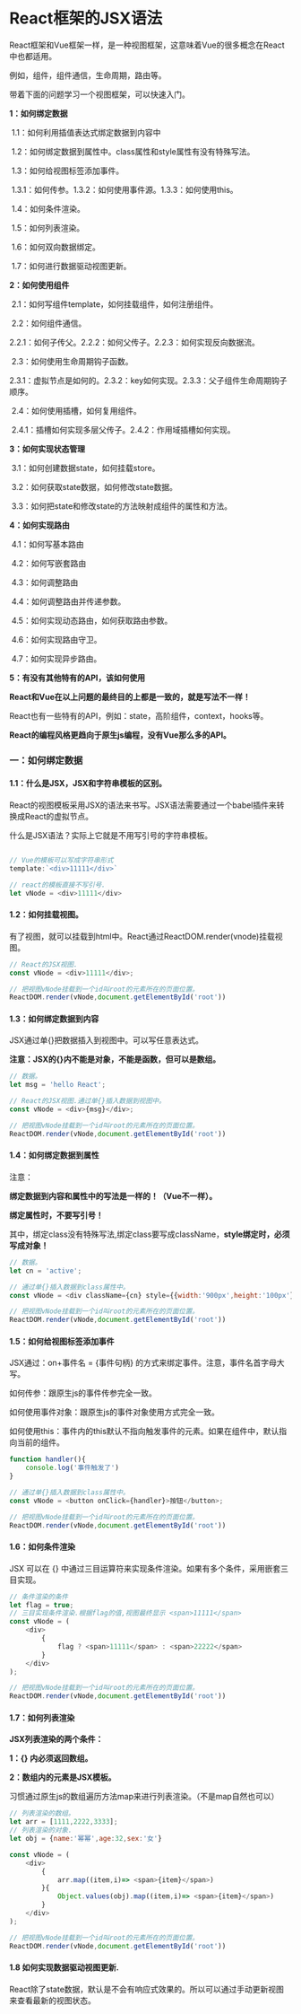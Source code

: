 # React框架的JSX语法



React框架和Vue框架一样，是一种视图框架，这意味着Vue的很多概念在React中也都适用。

例如，组件，组件通信，生命周期，路由等。



带着下面的问题学习一个视图框架，可以快速入门。

**1：如何绑定数据**

​	1.1：如何利用插值表达式绑定数据到内容中

​	1.2：如何绑定数据到属性中。class属性和style属性有没有特殊写法。

​	1.3：如何给视图标签添加事件。

​			 1.3.1：如何传参。1.3.2：如何使用事件源。1.3.3：如何使用this。

​	1.4：如何条件渲染。

​	1.5：如何列表渲染。

​	1.6：如何双向数据绑定。

​	1.7：如何进行数据驱动视图更新。

**2：如何使用组件**

​	2.1：如何写组件template，如何挂载组件，如何注册组件。

​	2.2：如何组件通信。

​			2.2.1：如何子传父。2.2.2：如何父传子。2.2.3：如何实现反向数据流。

​	2.3：如何使用生命周期钩子函数。

​			2.3.1：虚拟节点是如何的。2.3.2：key如何实现。2.3.3：父子组件生命周期钩子顺序。

​	2.4：如何使用插槽，如何复用组件。

​			2.4.1：插槽如何实现多层父传子。2.4.2：作用域插槽如何实现。

**3：如何实现状态管理**

​	3.1：如何创建数据state，如何挂载store。

​	3.2：如何获取state数据，如何修改state数据。

​	3.3：如何把state和修改state的方法映射成组件的属性和方法。

**4：如何实现路由**

​	4.1：如何写基本路由

​	4.2：如何写嵌套路由

​	4.3：如何调整路由

​	4.4：如何调整路由并传递参数。

​	4.5：如何实现动态路由，如何获取路由参数。

​	4.6：如何实现路由守卫。

​	4.7：如何实现异步路由。

**5：有没有其他特有的API，该如何使用**



**React和Vue在以上问题的最终目的上都是一致的，就是写法不一样！**

React也有一些特有的API，例如：state，高阶组件，context，hooks等。

**React的编程风格更趋向于原生js编程，没有Vue那么多的API。**



### 一：如何绑定数据



#### 1.1：什么是JSX，JSX和字符串模板的区别。

React的视图模板采用JSX的语法来书写。JSX语法需要通过一个babel插件来转换成React的虚拟节点。

什么是JSX语法？实际上它就是不用写引号的字符串模板。

```JavaScript

// Vue的模板可以写成字符串形式
template:`<div>11111</div>`

// react的模板直接不写引号.
let vNode = <div>11111</div>

```

#### 1.2：如何挂载视图。

有了视图，就可以挂载到html中。React通过ReactDOM.render(vnode)挂载视图。

```javascript
// React的JSX视图.
const vNode = <div>11111</div>;

// 把视图vNode挂载到一个id叫root的元素所在的页面位置。
ReactDOM.render(vNode,document.getElementById('root'))
```



#### 1.3：如何绑定数据到内容

JSX通过单{}把数据插入到视图中。可以写任意表达式。

**注意：JSX的{}内不能是对象，不能是函数，但可以是数组。**

```JavaScript
// 数据。
let msg = 'hello React';

// React的JSX视图.通过单{}插入数据到视图中。
const vNode = <div>{msg}</div>;

// 把视图vNode挂载到一个id叫root的元素所在的页面位置。
ReactDOM.render(vNode,document.getElementById('root'))
```



#### 1.4：如何绑定数据到属性

注意：

**绑定数据到内容和属性中的写法是一样的！（Vue不一样）。**

**绑定属性时，不要写引号！**

其中，绑定class没有特殊写法,绑定class要写成className，**style绑定时，必须写成对象！**

```javascript
// 数据。
let cn = 'active';

// 通过单{}插入数据到class属性中。
const vNode = <div className={cn} style={{width:'900px',height:'100px'}}>11111</div>;

// 把视图vNode挂载到一个id叫root的元素所在的页面位置。
ReactDOM.render(vNode,document.getElementById('root'))
```



#### 1.5：如何给视图标签添加事件

JSX通过：on+事件名 = {事件句柄} 的方式来绑定事件。注意，事件名首字母大写。

如何传参：跟原生js的事件传参完全一致。

如何使用事件对象：跟原生js的事件对象使用方式完全一致。

如何使用this：事件内的this默认不指向触发事件的元素。如果在组件中，默认指向当前的组件。

```javascript
function handler(){
    console.log('事件触发了')
}

// 通过单{}插入数据到class属性中。
const vNode = <button onClick={handler}>按钮</button>;

// 把视图vNode挂载到一个id叫root的元素所在的页面位置。
ReactDOM.render(vNode,document.getElementById('root'))

```



#### 1.6：如何条件渲染

JSX 可以在 {} 中通过三目运算符来实现条件渲染。如果有多个条件，采用嵌套三目实现。

```javascript
// 条件渲染的条件
let flag = true;
// 三目实现条件渲染.根据flag的值,视图最终显示 <span>11111</span>
const vNode = (
	<div>
		{
			flag ? <span>11111</span> : <span>22222</span>
		}
	</div>
);

// 把视图vNode挂载到一个id叫root的元素所在的页面位置。
ReactDOM.render(vNode,document.getElementById('root'))
```



#### 1.7：如何列表渲染

**JSX列表渲染的两个条件：**

**1：{} 内必须返回数组。**

**2：数组内的元素是JSX模板。**



习惯通过原生js的数组遍历方法map来进行列表渲染。（不是map自然也可以）

```JavaScript
// 列表渲染的数组。
let arr = [1111,2222,3333];
// 列表渲染的对象.
let obj = {name:'幂幂',age:32,sex:'女'}

const vNode = (
	<div>
		{
			arr.map((item,i)=> <span>{item}</span>)
		}{
			Object.values(obj).map((item,i)=> <span>{item}</span>)
		}
	</div>
);

// 把视图vNode挂载到一个id叫root的元素所在的页面位置。
ReactDOM.render(vNode,document.getElementById('root'))
```



#### 1.8 如何实现数据驱动视图更新.

React除了state数据，默认是不会有响应式效果的。所以可以通过手动更新视图来查看最新的视图状态。








